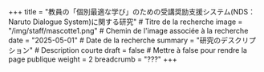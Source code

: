 +++
title = "教員の「個別最適な学び」のための受講奨励支援システム(NDS：Naruto Dialogue System)に関する研究" # Titre de la recherche
image = "/img/staff/mascotte1.png" # Chemin de l'image associée à la recherche
date = "2025-05-01" # Date de la recherche
summary = "研究のデスクリプション" # Description courte
draft = false # Mettre à false pour rendre la page publique
weight = 2
breadcrumb = "???"
+++
